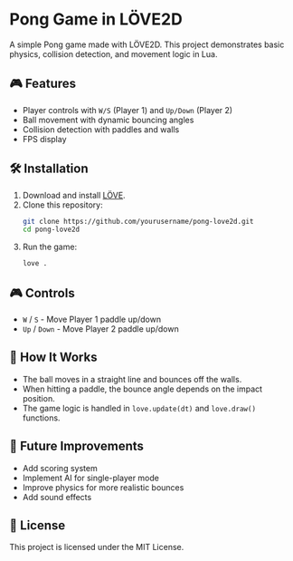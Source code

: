 # Pong Game in LÖVE2D

A simple Pong game made with LÖVE2D. This project demonstrates basic physics, collision detection, and movement logic in Lua.

## 🎮 Features
- Player controls with `W/S` (Player 1) and `Up/Down` (Player 2)
- Ball movement with dynamic bouncing angles
- Collision detection with paddles and walls
- FPS display

## 🛠 Installation
1. Download and install [LÖVE](https://love2d.org/).
2. Clone this repository:
   ```sh
   git clone https://github.com/yourusername/pong-love2d.git
   cd pong-love2d
   ```
3. Run the game:
   ```sh
   love .
   ```

## 🎮 Controls
- `W` / `S` - Move Player 1 paddle up/down
- `Up` / `Down` - Move Player 2 paddle up/down

## 📜 How It Works
- The ball moves in a straight line and bounces off the walls.
- When hitting a paddle, the bounce angle depends on the impact position.
- The game logic is handled in `love.update(dt)` and `love.draw()` functions.

## 🚀 Future Improvements
- Add scoring system
- Implement AI for single-player mode
- Improve physics for more realistic bounces
- Add sound effects

## 📜 License
This project is licensed under the MIT License.

